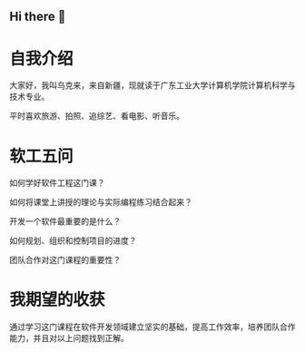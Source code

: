 ## Hi there 👋
# 自我介绍

大家好，我叫乌克来，来自新疆，现就读于广东工业大学计算机学院计算机科学与技术专业。

平时喜欢旅游、拍照、追综艺、看电影、听音乐。

# 软工五问

如何学好软件工程这门课？

如何将课堂上讲授的理论与实际编程练习结合起来？

开发一个软件最重要的是什么？

如何规划、组织和控制项目的进度？

团队合作对这门课程的重要性？

# 我期望的收获

通过学习这门课程在软件开发领域建立坚实的基础，提高工作效率，培养团队合作能力，并且对以上问题找到正解。
<!--
**wklay-77/Wklay-77** is a ✨ _special_ ✨ repository because its `README.md` (this file) appears on your GitHub profile.

Here are some ideas to get you started:

- 🔭 I’m currently working on ...
- 🌱 I’m currently learning ...
- 👯 I’m looking to collaborate on ...
- 🤔 I’m looking for help with ...
- 💬 Ask me about ...
- 📫 How to reach me: ...
- 😄 Pronouns: ...
- ⚡ Fun fact: ...
-->
